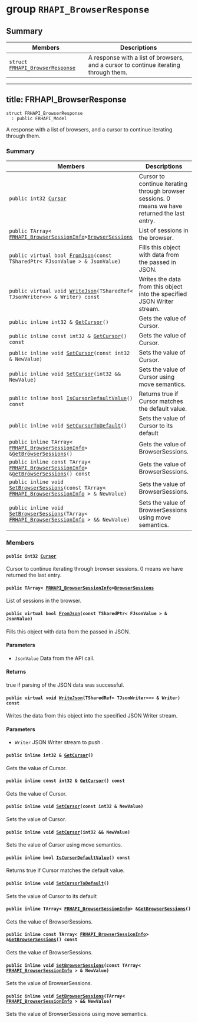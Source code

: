 # group `RHAPI_BrowserResponse` <a id="group__RHAPI__BrowserResponse"></a>

## Summary

 Members                        | Descriptions                                
--------------------------------|---------------------------------------------
`struct `[`FRHAPI_BrowserResponse`](#structFRHAPI__BrowserResponse) | A response with a list of browsers, and a cursor to continue iterating through them.

---
title: FRHAPI_BrowserResponse
---

```
struct FRHAPI_BrowserResponse
  : public FRHAPI_Model
```

A response with a list of browsers, and a cursor to continue iterating through them.

### Summary

 Members                        | Descriptions                                
--------------------------------|---------------------------------------------
`public int32 `[`Cursor`](#structFRHAPI__BrowserResponse_1a55cb074f32c3933d116ba9d8314aa968) | Cursor to continue iterating through browser sessions. 0 means we have returned the last entry.
`public TArray< `[`FRHAPI_BrowserSessionInfo`](RHAPI_BrowserSessionInfo.md#structFRHAPI__BrowserSessionInfo)` > `[`BrowserSessions`](#structFRHAPI__BrowserResponse_1aafc07faff636c79639a50b2ce433df50) | List of sessions in the browser.
`public virtual bool `[`FromJson`](#structFRHAPI__BrowserResponse_1aca10a85fae0b44b1f8d21a5b8be5fac3)`(const TSharedPtr< FJsonValue > & JsonValue)` | Fills this object with data from the passed in JSON.
`public virtual void `[`WriteJson`](#structFRHAPI__BrowserResponse_1a1b3ec8b1e6d6ce54abedb3dbd6fbd0d6)`(TSharedRef< TJsonWriter<>> & Writer) const` | Writes the data from this object into the specified JSON Writer stream.
`public inline int32 & `[`GetCursor`](#structFRHAPI__BrowserResponse_1a8ad3e83c0a8c660df736de1159e87f6e)`()` | Gets the value of Cursor.
`public inline const int32 & `[`GetCursor`](#structFRHAPI__BrowserResponse_1aa403e7276640e8bbf9f422b0732a7a09)`() const` | Gets the value of Cursor.
`public inline void `[`SetCursor`](#structFRHAPI__BrowserResponse_1adb8dd77d5fdcf18d702e3b35bf5efb87)`(const int32 & NewValue)` | Sets the value of Cursor.
`public inline void `[`SetCursor`](#structFRHAPI__BrowserResponse_1adff8536baa3a99a64faae3ac2e1287a2)`(int32 && NewValue)` | Sets the value of Cursor using move semantics.
`public inline bool `[`IsCursorDefaultValue`](#structFRHAPI__BrowserResponse_1a078a72d3883533671f1c6ad61c482d92)`() const` | Returns true if Cursor matches the default value.
`public inline void `[`SetCursorToDefault`](#structFRHAPI__BrowserResponse_1ac4037928781c1aff4d935a96804034a5)`()` | Sets the value of Cursor to its default
`public inline TArray< `[`FRHAPI_BrowserSessionInfo`](RHAPI_BrowserSessionInfo.md#structFRHAPI__BrowserSessionInfo)` > & `[`GetBrowserSessions`](#structFRHAPI__BrowserResponse_1ac9e9401ab7e01aae2ec52c8b659397e3)`()` | Gets the value of BrowserSessions.
`public inline const TArray< `[`FRHAPI_BrowserSessionInfo`](RHAPI_BrowserSessionInfo.md#structFRHAPI__BrowserSessionInfo)` > & `[`GetBrowserSessions`](#structFRHAPI__BrowserResponse_1a0773c81ab098d690680418a8073a9d01)`() const` | Gets the value of BrowserSessions.
`public inline void `[`SetBrowserSessions`](#structFRHAPI__BrowserResponse_1a680999021796db5fb9655a53ee69db21)`(const TArray< `[`FRHAPI_BrowserSessionInfo`](RHAPI_BrowserSessionInfo.md#structFRHAPI__BrowserSessionInfo)` > & NewValue)` | Sets the value of BrowserSessions.
`public inline void `[`SetBrowserSessions`](#structFRHAPI__BrowserResponse_1a299e62b2122d515be95208b03961df6a)`(TArray< `[`FRHAPI_BrowserSessionInfo`](RHAPI_BrowserSessionInfo.md#structFRHAPI__BrowserSessionInfo)` > && NewValue)` | Sets the value of BrowserSessions using move semantics.

### Members

#### `public int32 `[`Cursor`](#structFRHAPI__BrowserResponse_1a55cb074f32c3933d116ba9d8314aa968) <a id="structFRHAPI__BrowserResponse_1a55cb074f32c3933d116ba9d8314aa968"></a>

Cursor to continue iterating through browser sessions. 0 means we have returned the last entry.

#### `public TArray< `[`FRHAPI_BrowserSessionInfo`](RHAPI_BrowserSessionInfo.md#structFRHAPI__BrowserSessionInfo)` > `[`BrowserSessions`](#structFRHAPI__BrowserResponse_1aafc07faff636c79639a50b2ce433df50) <a id="structFRHAPI__BrowserResponse_1aafc07faff636c79639a50b2ce433df50"></a>

List of sessions in the browser.

#### `public virtual bool `[`FromJson`](#structFRHAPI__BrowserResponse_1aca10a85fae0b44b1f8d21a5b8be5fac3)`(const TSharedPtr< FJsonValue > & JsonValue)` <a id="structFRHAPI__BrowserResponse_1aca10a85fae0b44b1f8d21a5b8be5fac3"></a>

Fills this object with data from the passed in JSON.

#### Parameters
* `JsonValue` Data from the API call.

#### Returns
true if parsing of the JSON data was successful.

#### `public virtual void `[`WriteJson`](#structFRHAPI__BrowserResponse_1a1b3ec8b1e6d6ce54abedb3dbd6fbd0d6)`(TSharedRef< TJsonWriter<>> & Writer) const` <a id="structFRHAPI__BrowserResponse_1a1b3ec8b1e6d6ce54abedb3dbd6fbd0d6"></a>

Writes the data from this object into the specified JSON Writer stream.

#### Parameters
* `Writer` JSON Writer stream to push .

#### `public inline int32 & `[`GetCursor`](#structFRHAPI__BrowserResponse_1a8ad3e83c0a8c660df736de1159e87f6e)`()` <a id="structFRHAPI__BrowserResponse_1a8ad3e83c0a8c660df736de1159e87f6e"></a>

Gets the value of Cursor.

#### `public inline const int32 & `[`GetCursor`](#structFRHAPI__BrowserResponse_1aa403e7276640e8bbf9f422b0732a7a09)`() const` <a id="structFRHAPI__BrowserResponse_1aa403e7276640e8bbf9f422b0732a7a09"></a>

Gets the value of Cursor.

#### `public inline void `[`SetCursor`](#structFRHAPI__BrowserResponse_1adb8dd77d5fdcf18d702e3b35bf5efb87)`(const int32 & NewValue)` <a id="structFRHAPI__BrowserResponse_1adb8dd77d5fdcf18d702e3b35bf5efb87"></a>

Sets the value of Cursor.

#### `public inline void `[`SetCursor`](#structFRHAPI__BrowserResponse_1adff8536baa3a99a64faae3ac2e1287a2)`(int32 && NewValue)` <a id="structFRHAPI__BrowserResponse_1adff8536baa3a99a64faae3ac2e1287a2"></a>

Sets the value of Cursor using move semantics.

#### `public inline bool `[`IsCursorDefaultValue`](#structFRHAPI__BrowserResponse_1a078a72d3883533671f1c6ad61c482d92)`() const` <a id="structFRHAPI__BrowserResponse_1a078a72d3883533671f1c6ad61c482d92"></a>

Returns true if Cursor matches the default value.

#### `public inline void `[`SetCursorToDefault`](#structFRHAPI__BrowserResponse_1ac4037928781c1aff4d935a96804034a5)`()` <a id="structFRHAPI__BrowserResponse_1ac4037928781c1aff4d935a96804034a5"></a>

Sets the value of Cursor to its default

#### `public inline TArray< `[`FRHAPI_BrowserSessionInfo`](RHAPI_BrowserSessionInfo.md#structFRHAPI__BrowserSessionInfo)` > & `[`GetBrowserSessions`](#structFRHAPI__BrowserResponse_1ac9e9401ab7e01aae2ec52c8b659397e3)`()` <a id="structFRHAPI__BrowserResponse_1ac9e9401ab7e01aae2ec52c8b659397e3"></a>

Gets the value of BrowserSessions.

#### `public inline const TArray< `[`FRHAPI_BrowserSessionInfo`](RHAPI_BrowserSessionInfo.md#structFRHAPI__BrowserSessionInfo)` > & `[`GetBrowserSessions`](#structFRHAPI__BrowserResponse_1a0773c81ab098d690680418a8073a9d01)`() const` <a id="structFRHAPI__BrowserResponse_1a0773c81ab098d690680418a8073a9d01"></a>

Gets the value of BrowserSessions.

#### `public inline void `[`SetBrowserSessions`](#structFRHAPI__BrowserResponse_1a680999021796db5fb9655a53ee69db21)`(const TArray< `[`FRHAPI_BrowserSessionInfo`](RHAPI_BrowserSessionInfo.md#structFRHAPI__BrowserSessionInfo)` > & NewValue)` <a id="structFRHAPI__BrowserResponse_1a680999021796db5fb9655a53ee69db21"></a>

Sets the value of BrowserSessions.

#### `public inline void `[`SetBrowserSessions`](#structFRHAPI__BrowserResponse_1a299e62b2122d515be95208b03961df6a)`(TArray< `[`FRHAPI_BrowserSessionInfo`](RHAPI_BrowserSessionInfo.md#structFRHAPI__BrowserSessionInfo)` > && NewValue)` <a id="structFRHAPI__BrowserResponse_1a299e62b2122d515be95208b03961df6a"></a>

Sets the value of BrowserSessions using move semantics.

